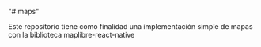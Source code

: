 "# maps" 
 
 Este repositorio tiene como finalidad una implementación simple de mapas con la biblioteca maplibre-react-native
